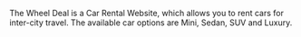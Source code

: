 The Wheel Deal is a Car Rental Website, which allows you to rent cars for inter-city travel.
The available car options are Mini, Sedan, SUV and Luxury.
